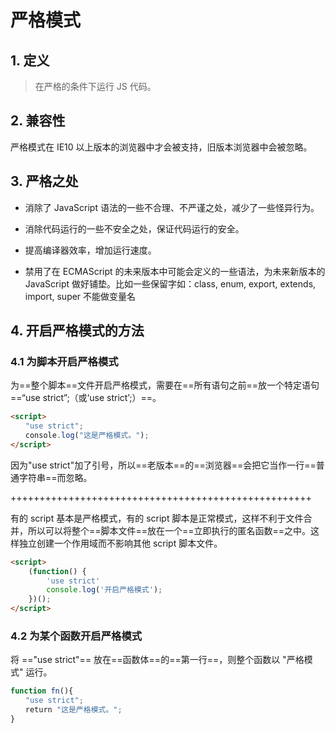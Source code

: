 # 严格模式

## 1. 定义

> 在严格的条件下运行 JS 代码。

## 2. 兼容性

严格模式在 IE10 以上版本的浏览器中才会被支持，旧版本浏览器中会被忽略。

## 3. 严格之处

- 消除了 JavaScript 语法的一些不合理、不严谨之处，减少了一些怪异行为。

- 消除代码运行的一些不安全之处，保证代码运行的安全。

- 提高编译器效率，增加运行速度。

- 禁用了在 ECMAScript 的未来版本中可能会定义的一些语法，为未来新版本的 JavaScript 做好铺垫。比如一些保留字如：class, enum, export, extends, import, super 不能做变量名

## 4. 开启严格模式的方法

### 4.1 为脚本开启严格模式

为==整个脚本==文件开启严格模式，需要在==所有语句之前==放一个特定语句==“use strict”;（或‘use strict’;）==。

```html
<script>
　　"use strict";
　　console.log("这是严格模式。");
</script>
```

因为"use strict"加了引号，所以==老版本==的==浏览器==会把它当作一行==普通字符串==而忽略。

++++++++++++++++++++++++++++++++++++++++++++++++++++

有的 script 基本是严格模式，有的 script 脚本是正常模式，这样不利于文件合并，所以可以将整个==脚本文件==放在一个==立即执行的匿名函数==之中。这样独立创建一个作用域而不影响其他 script 脚本文件。

```html
<script>
	(function() {
        'use strict'
        console.log('开启严格模式');
    })();
</script>
```

### 4.2 为某个函数开启严格模式

将 =="use strict"== 放在==函数体==的==第一行==，则整个函数以 "严格模式" 运行。

```js
function fn(){
　　"use strict";
　　return "这是严格模式。";
}
```

